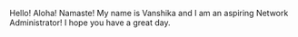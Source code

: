 Hello! Aloha! Namaste!
My name is Vanshika and I am an aspiring Network Administrator!
I hope you have a great day.
